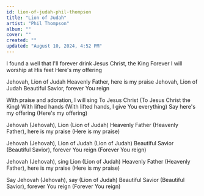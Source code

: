```yaml
---
id: lion-of-judah-phil-thompson
title: "Lion of Judah"
artist: "Phil Thompson"
album: ""
cover: ""
created: ""
updated: "August 10, 2024, 4:52 PM"
---
```


I found a well that I'll forever drink
Jesus Christ, the King
Forever I will worship at His feet
Here's my offering

Jehovah, Lion of Judah
Heavenly Father, here is my praise
Jehovah, Lion of Judah
Beautiful Savior, forever You reign

With praise and adoration, I will sing
To Jesus Christ (To Jesus Christ the King)
With lifted hands (With lifted hands, I give You everything)
Say here's my offering (Here's my offering)

Jehovah (Jehovah), Lion (Lion of Judah)
Heavenly Father (Heavenly Father), here is my praise (Here is my praise)

Jehovah (Jehovah), Lion of Judah (Lion of Judah)
Beautiful Savior (Beautiful Savior), forever You reign (Forever You reign)

Jehovah (Jehovah), sing Lion (Lion of Judah)
Heavenly Father (Heavenly Father), here is my praise (Here is my praise)

Say Jehovah (Jehovah), say (Lion of Judah)
Beautiful Savior (Beautiful Savior), forever You reign (Forever You reign)